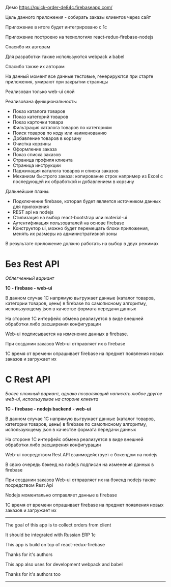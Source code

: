 Демо https://quick-order-de84c.firebaseapp.com/

Цель данного приложения - собирать заказы клиентов через сайт

Приложение в итоге будет интегрировано с 1с

Приложение построено на технологиях react-redux-firebase-nodejs

Спасибо их авторам

Для разработки также используются webpack и babel

Спасибо также их авторам

На данный момент все данные тестовые, генерируются при старте приложения, умирают при закрытии страницы

Реализован только web-ui слой

Реализована функциональность:

 - Показ каталога товаров
 - Показ категорий товаров
 - Показ карточки товара
 - Фильтрация каталога товаров по категориям
 - Поиск товаров по коду или наименованию
 - Добавление товаров в корзину
 - Очистка корзины
 - Оформление заказа
 - Показ списка заказов
 - Страница профиля клиента
 - Страница инструкции
 - Паджинация каталога товаров и списка заказов
 - Механизм быстрого заказа: копирование строк например из Excel с последующей их обработкой и добавлением в корзину

Дальнейшие планы:

 - Подключение firebase, которая будет является источником данных для приложения
 - REST api на nodejs
 - Стилизация на выбор react-bootstrap или material-ui
 - Аутентификация пользоваталей на основе firebase
 - Конструктор ui, можно будет перемещать блоки приложения, менять их размеры из административной зоны


 В результате приложение должно работать на выбор в двух режимах

 Без Rest API
 ===

 *Облегченный вариант*

 **1С - firebase - web-ui**

 В данном случае 1С напрямую выгружает данные (каталог товаров, категории товаров, цены) в firebase по самописному алгоритму, использующему json в качестве формата передачи данных

 На стороне 1С интерфейс обмена реализуется в виде внешней обработки либо расширения конфигурации

 Web-ui подписывается на изменение данных в firebase.

 При создании заказов Web-ui отправляет их в firebase

 1С время от времени опрашивает firebase на предмет появления новых заказов и загружает их

 C Rest API
 ===

 *Более сложный вариант, однако позволяющий написать любое другое web-ui, используемое на стороне клиента*

 **1С - firebase - nodejs backend - web-ui**

 В данном случае 1С напрямую выгружает данные (каталог товаров, категории товаров, цены) в firebase по самописному алгоритму,
 использующему json в качестве формата передачи данных

 На стороне 1С интерфейс обмена реализуется в виде внешней обработки либо расширения конфигурации

 Web-ui посредством Rest API взаимодействует с бэкендом на nodejs

 В свою очередь бэкенд на nodejs подписан на изменения данных в firebase

 При создании заказов Web-ui отправляет их на бэкенд nodejs также посредством Rest Api

 Nodejs моментально отправляет данные в firebase

 1С время от времени опрашивает firebase на предмет появления новых заказов и загружает их

-----

The goal of this app is to collect orders from client

It should be integrated with Russian ERP 1c

This app is build on top of react-redux-firebase

Thanks for it's authors

This app also uses for development webpack and babel

Thanks for it's authors too

------
